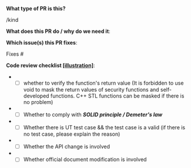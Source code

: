 <!--  Thanks for sending a pull request!  Here are some tips for you:

1) If this is your first time, please read our contributor guidelines: https://gitee.com/mindspore/mindspore/blob/master/CONTRIBUTING.md

2) If you want to contribute your code but don't know who will review and merge, please add label `mindspore-assistant` to the pull request, we will find and do it as soon as possible.
-->

**What type of PR is this?**
<!-- 
Choose one label from `bug`, `task`, `feature` and `refactor`, and replace `<label>` below the comment block. 

If this pr is not only bugfix/task/feature and also a refactor, you can append `/kind refactor` label after `/kind bug`, `/kind task` and `/kind feature`.
-->
/kind <label>


**What does this PR do / why do we need it**:


**Which issue(s) this PR fixes**:
<!-- 
*Automatically closes linked issue when PR is merged.
Usage: `Fixes #<issue number>`, or `Fixes (paste link of issue)`.
-->
Fixes #


**Code review checklist [[illustration]](https://gitee.com/mindspore/community/blob/master/security/code_review_checklist_mechanism.md)**:

+ - [ ] whether to verify the function's return value (It is forbidden to use void to mask the return values of security functions and self-developed functions. C++ STL functions can be masked if there is no problem)
+ - [ ] Whether to comply with ***SOLID principle / Demeter's law***
+ - [ ] Whether there is UT test case && the test case is a valid (if there is no test case, please explain the reason)
+ - [ ] Whether the API change is involved
+ - [ ] Whether official document modification is involved

<!-- **Special notes for your reviewers**: -->
<!-- + - [ ] Whether it causes forward compatibility failure -->
<!-- + - [ ] Whether the dependent third-party library change is involved -->